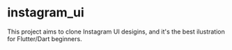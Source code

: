 # instagram_ui

This project aims to clone Instagram UI desigins, and it's the best ilustration for Flutter/Dart beginners.
